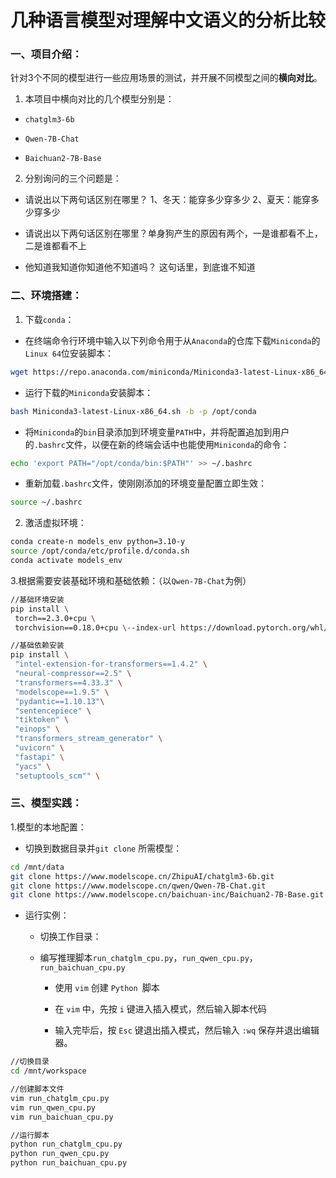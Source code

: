 # 几种语言模型对理解中文语义的分析比较

### ⼀、项目介绍：

针对3个不同的模型进行一些应用场景的测试，并开展不同模型之间的**横向对比**。

1. 本项目中横向对比的几个模型分别是：
- `chatglm3-6b`

- `Qwen-7B-Chat`

- `Baichuan2-7B-Base`
2. 分别询问的三个问题是：
- 请说出以下两句话区别在哪里？ 1、冬天：能穿多少穿多少 2、夏天：能穿多少穿多少

- 请说出以下两句话区别在哪里？单身狗产生的原因有两个，一是谁都看不上，二是谁都看不上

- 他知道我知道你知道他不知道吗？ 这句话里，到底谁不知道 

### 二、环境搭建：

1. 下载`conda`：
- 在终端命令行环境中输入以下列命令用于从`Anaconda`的仓库下载`Miniconda`的`Linux 64`位安装脚本：

```bash
wget https://repo.anaconda.com/miniconda/Miniconda3-latest-Linux-x86_64.sh
```

- 运行下载的`Miniconda`安装脚本：

```bash
bash Miniconda3-latest-Linux-x86_64.sh -b -p /opt/conda
```

- 将`Miniconda`的`bin`目录添加到环境变量`PATH`中，并将配置追加到用户的`.bashrc`文件，以便在新的终端会话中也能使用`Miniconda`的命令：

```bash
echo 'export PATH="/opt/conda/bin:$PATH"' >> ~/.bashrc
```

- 重新加载`.bashrc`文件，使刚刚添加的环境变量配置立即生效：

```bash
source ~/.bashrc
```

2. 激活虚拟环境：

```bash
conda create-n models_env python=3.10-y
source /opt/conda/etc/profile.d/conda.sh
conda activate models_env
```

3.根据需要安装基础环境和基础依赖：（以`Qwen-7B-Chat`为例）

```bash
//基础环境安装
pip install \
 torch==2.3.0+cpu \
 torchvision==0.18.0+cpu \--index-url https://download.pytorch.org/whl/cpu

//基础依赖安装
pip install \
 "intel-extension-for-transformers==1.4.2" \
 "neural-compressor==2.5" \
 "transformers==4.33.3" \
 "modelscope==1.9.5" \
 "pydantic==1.10.13"\
 "sentencepiece" \
 "tiktoken" \
 "einops" \
 "transformers_stream_generator" \
 "uvicorn" \
 "fastapi" \
 "yacs" \
 "setuptools_scm"" \
```

### 三、模型实践：

1.模型的本地配置：

- 切换到数据目录并`git clone` 所需模型：

```bash
cd /mnt/data
git clone https://www.modelscope.cn/ZhipuAI/chatglm3-6b.git
git clone https://www.modelscope.cn/qwen/Qwen-7B-Chat.git
git clone https://www.modelscope.cn/baichuan-inc/Baichuan2-7B-Base.git
```

- 运行实例：
  
  - 切换工作目录：
  
  - 编写推理脚本`run_chatglm_cpu.py`，`run_qwen_cpu.py`，`run_baichuan_cpu.py`
    
    - 使用 `vim` 创建 `Python `脚本
    
    - 在 `vim` 中，先按 `i` 键进入插入模式，然后输入脚本代码
    
    - 输入完毕后，按 `Esc` 键退出插入模式，然后输入 `:wq` 保存并退出编辑器。

```bash
//切换目录
cd /mnt/workspace

//创建脚本文件
vim run_chatglm_cpu.py
vim run_qwen_cpu.py
vim run_baichuan_cpu.py 

//运行脚本 
python run_chatglm_cpu.py
python run_qwen_cpu.py
python run_baichuan_cpu.py      
```
